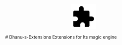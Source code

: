 <p align="center">
  <img src="Images/4120911.png" alt="AndroidIDE" width="80" height="80"/>
</p>
# Dhanu-s-Extensions
Extensions for Its magic engine 
